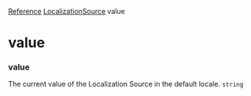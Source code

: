 [Reference](https://www.framer.com/developers/reference)
[LocalizationSource](https://www.framer.com/developers/reference/plugins-localization-source)
value
# value
### value
The current value of the Localization Source in the default locale.
`string`
